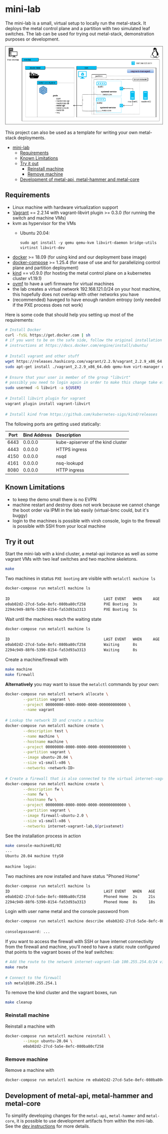# mini-lab

The mini-lab is a small, virtual setup to locally run the metal-stack. It deploys the metal control plane and a partition with two simulated leaf switches. The lab can be used for trying out metal-stack, demonstration purposes or development.

![overview components](docs/overview.png)

This project can also be used as a template for writing your own metal-stack deployments.

<!-- TOC depthFrom:2 depthTo:6 withLinks:1 updateOnSave:1 orderedList:0 -->

- [mini-lab](#mini-lab)
  - [Requirements](#requirements)
  - [Known Limitations](#known-limitations)
  - [Try it out](#try-it-out)
    - [Reinstall machine](#reinstall-machine)
    - [Remove machine](#remove-machine)
  - [Development of metal-api, metal-hammer and metal-core](#development-of-metal-api-metal-hammer-and-metal-core)

<!-- /TOC -->

## Requirements

- Linux machine with hardware virtualization support
- [Vagrant](https://www.vagrantup.com/) == 2.2.14 with vagrant-libvirt plugin >= 0.3.0 (for running the switch and machine VMs)
- kvm as hypervisor for the VMs
  - Ubuntu 20.04:

        sudo apt install -y qemu qemu-kvm libvirt-daemon bridge-utils virtinst libvirt-dev

- [docker](https://www.docker.com/) >= 18.09 (for using kind and our deployment base image)
- [docker-compose](https://docs.docker.com/compose/) >= 1.25.4 (for ease of use and for parallelizing control plane and partition deployment)
- [kind](https://github.com/kubernetes-sigs/kind/releases) == v0.9.0 (for hosting the metal control plane on a kubernetes cluster v1.19.1)
- [ovmf](https://wiki.ubuntu.com/UEFI/OVMF) to have a uefi firmware for virtual machines
- the lab creates a virtual network 192.168.121.0/24 on your host machine, this hopefully does not overlap with other networks you have
- (recommended) haveged to have enough random entropy (only needed if the PXE process does not work)

Here is some code that should help you setting up most of the requirements:

 ```bash
# Install Docker
curl -fsSL https://get.docker.com | sh
# if you want to be on the safe side, follow the original installation
# instructions at https://docs.docker.com/engine/install/ubuntu/

# Install vagrant and other stuff
wget https://releases.hashicorp.com/vagrant/2.2.9/vagrant_2.2.9_x86_64.deb
sudo apt-get install ./vagrant_2.2.9_x86_64.deb qemu-kvm virt-manager ovmf net-tools libvirt-dev haveged

# Ensure that your user is member of the group "libvirt"
# possibly you need to login again in order to make this change take effect
sudo usermod -G libvirt -a ${USER}

# Install libvirt plugin for vagrant
vagrant plugin install vagrant-libvirt

# Install kind from https://github.com/kubernetes-sigs/kind/releases
```

The following ports are getting used statically:

| Port | Bind Address | Description                        |
|:----:|:------------ |:---------------------------------- |
| 6443 |   0.0.0.0    | kube-apiserver of the kind cluster |
| 4443 |   0.0.0.0    | HTTPS ingress                      |
| 4150 |   0.0.0.0    | nsqd                               |
| 4161 |   0.0.0.0    | nsq-lookupd                        |
| 8080 |   0.0.0.0    | HTTP ingress                       |

## Known Limitations

- to keep the demo small there is no EVPN
- machine restart and destroy does not work because we cannot change the boot order via IPMI in the lab easily (virtual-bmc could, but it's buggy)
- login to the machines is possible with virsh console, login to the firewall is possible with SSH from your local machine

## Try it out

Start the mini-lab with a kind cluster, a metal-api instance as well as some vagrant VMs with two leaf switches and two machine skeletons.

```bash
make
```

Two machines in status `PXE booting` are visible with `metalctl machine ls`

```bash
docker-compose run metalctl machine ls

ID                                          LAST EVENT   WHEN     AGE  HOSTNAME  PROJECT  SIZE          IMAGE  PARTITION
e0ab02d2-27cd-5a5e-8efc-080ba80cf258        PXE Booting  3s
2294c949-88f6-5390-8154-fa53d93a3313        PXE Booting  5s
```

Wait until the machines reach the waiting state

```bash
docker-compose run metalctl machine ls

ID                                          LAST EVENT   WHEN     AGE  HOSTNAME  PROJECT  SIZE          IMAGE  PARTITION
e0ab02d2-27cd-5a5e-8efc-080ba80cf258        Waiting      8s                               v1-small-x86         vagrant
2294c949-88f6-5390-8154-fa53d93a3313        Waiting      8s                               v1-small-x86         vagrant
```

Create a machine/firewall with

```bash
make machine
make firewall
```

__Alternatively__ you may want to issue the `metalctl` commands by your own:

```bash
docker-compose run metalctl network allocate \
        --partition vagrant \
        --project 00000000-0000-0000-0000-000000000000 \
        --name vagrant

# Lookup the network ID and create a machine
docker-compose run metalctl machine create \
        --description test \
        --name machine \
        --hostname machine \
        --project 00000000-0000-0000-0000-000000000000 \
        --partition vagrant \
        --image ubuntu-20.04 \
        --size v1-small-x86 \
        --networks <network-ID>

# Create a firewall that is also connected to the virtual internet-vagrant-lab network
docker-compose run metalctl machine create \
        --description fw \
        --name fw \
        --hostname fw \
        --project 00000000-0000-0000-0000-000000000000 \
        --partition vagrant \
        --image firewall-ubuntu-2.0 \
        --size v1-small-x86 \
        --networks internet-vagrant-lab,$(privatenet)
```

See the installation process in action

```bash
make console-machine01/02
...
Ubuntu 20.04 machine ttyS0

machine login:
```

Two machines are now installed and have status "Phoned Home"

```bash
docker-compose run metalctl machine ls
ID                                          LAST EVENT   WHEN   AGE     HOSTNAME  PROJECT                               SIZE          IMAGE                             PARTITION
e0ab02d2-27cd-5a5e-8efc-080ba80cf258        Phoned Home  2s     21s     machine   00000000-0000-0000-0000-000000000000  v1-small-x86  Ubuntu 20.04 20200331             vagrant
2294c949-88f6-5390-8154-fa53d93a3313        Phoned Home  8s     18s     fw        00000000-0000-0000-0000-000000000000  v1-small-x86  Firewall 2 Ubuntu 20200730        vagrant
```

Login with user name metal and the console password from

```bash
docker-compose run metalctl machine describe e0ab02d2-27cd-5a5e-8efc-080ba80cf258 | grep password

consolepassword: ...
```

If you want to access the firewall with SSH or have internet connectivity from the firewall and machine, you'll need to have a static route configured that points to the vagrant boxes of the leaf switches:

```bash
# Add the route to the network internet-vagrant-lab 100.255.254.0/24 via leaf01 and leaf02, whose IPs are dynamically allocated. Make sure there's no old route before execution.
make route

# Connect to the firewall
ssh metal@100.255.254.1
```

To remove the kind cluster and the vagrant boxes, run

```bash
make cleanup
```

### Reinstall machine

Reinstall a machine with

```bash
docker-compose run metalctl machine reinstall \
        --image ubuntu-20.04 \
        e0ab02d2-27cd-5a5e-8efc-080ba80cf258
```

### Remove machine

Remove a machine with

```bash
docker-compose run metalctl machine rm e0ab02d2-27cd-5a5e-8efc-080ba80cf258
```

## Development of metal-api, metal-hammer and metal-core

To simplify developing changes for the `metal-api`, `metal-hammer` and `metal-core`, it is possible to use development artifacts from within the mini-lab.
See the [dev instructions](DEV_INSTRUCTIONS.md) for more details.
